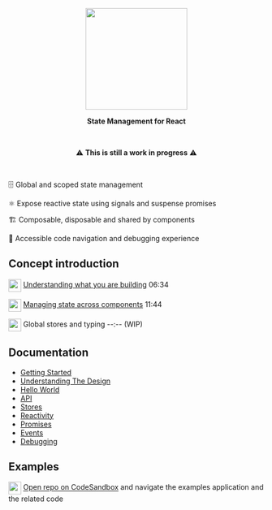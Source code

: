 
<p align="center">
  <img align="center" width="200" src="https://github.com/christianalfoni/impact/assets/3956929/5279b512-e4d9-4474-92cf-7d06b356e23c" />
</p>
<p align="center">
  <b>State Management for React</b>
</p>


<br />

<p align="center">
⚠️ <b>This is still a work in progress</b> ⚠️
</p>

<br />

🗄️ Global and scoped state management

⚛️ Expose reactive state using signals and suspense promises

🏗️ Composable, disposable and shared by components

🐛 Accessible code navigation and debugging experience

## Concept introduction

<img align="center" src="https://www.youtube.com/s/desktop/18a472b7/img/favicon_144x144.png" width="25" /> [Understanding what you are building](https://youtu.be/6HoiA7W65k4) 06:34

<img align="center" src="https://www.youtube.com/s/desktop/18a472b7/img/favicon_144x144.png" width="25" /> [Managing state across components](https://youtu.be/wyy-In5SLCE) 11:44

<img align="center" src="https://www.youtube.com/s/desktop/18a472b7/img/favicon_144x144.png" width="25" /> Global stores and typing --:-- (WIP)

## Documentation

- [Getting Started](./docs/01_Getting_Started.md)
- [Understanding The Design](./docs/02_Understanding_The_Design.md)
- [Hello World](./docs/03_Hello_World.md)
- [API](./docs/04_API.md)
- [Stores](./docs/05_Stores.md)
- [Reactivity](./docs/06_Reactivity.md)
- [Promises](./docs/07_Promises.md)
- [Events](./docs/08_Events.md)
- [Debugging](./docs/09_Debugging.md)

## Examples

<img align="center" src="https://github.com/christianalfoni/signalit/assets/3956929/11ee4851-4ebf-474f-a2d3-3b65ebf856a1" width="25" /> [Open repo on CodeSandbox](https://codesandbox.io/p/github/christianalfoni/impact/main) and navigate the examples application and the related code
